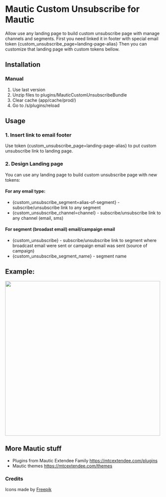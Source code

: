 # Mautic Custom Unsubscribe for Mautic 

Allow use any landing page to build custom unsubscribe page with manage channels and segments.
First you need linked it in footer with special email token {custom_unsubscribe_page=landing-page-alias}
Then you can customize that landing page with custom tokens bellow.

## Installation

### Manual

1. Use last version
2. Unzip files to plugins/MauticCustomUnsubscribeBundle
3. Clear cache (app/cache/prod/)
4. Go to /s/plugins/reload

## Usage

### 1. Insert link to email footer

Use token {custom_unsubscribe_page=landing-page-alias} to put custom unsubscribe link to landing  page.

### 2. Design Landing page

You can use any landing page to build custom unsubscribe page with new tokens:

#### For any email type:

- {custom_unsubscribe_segment=alias-of-segment} - subscribe/unsubscribe link to any segment
- {custom_unsubscribe_channel=channel} - subscribe/unsubscribe link to any channel (email, sms)


#### For segment (broadast email) email/campaign email

- {custom_unsubscribe} - subscribe/unsubscribe link to segment where broadcast email were sent or campaign email was sent (source of campaign)
- {custom_unsubscribe_segment_name} - segment name

## Example: 

<img src="https://user-images.githubusercontent.com/462477/70915651-815fd000-201a-11ea-8c92-f639e1da8f5d.gif" width="500"> 

## More Mautic stuff

- Plugins from Mautic Extendee Family  https://mtcextendee.com/plugins
- Mautic themes https://mtcextendee.com/themes

### Credits

<div>Icons made by <a href="https://www.flaticon.com/authors/freepik" title="Freepik">Freepik</a>